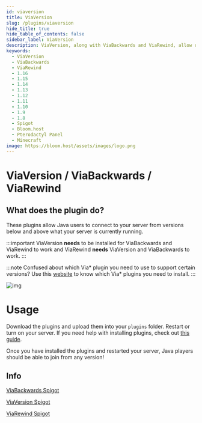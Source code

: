 ```yaml
---
id: viaversion
title: ViaVersion
slug: /plugins/viaversion
hide_title: true
hide_table_of_contents: false
sidebar_label: ViaVersion
description: ViaVersion, along with ViaBackwards and ViaRewind, allow users using different versions than your server version to connect and play.
keywords:
  - ViaVersion
  - ViaBackwards
  - ViaRewind
  - 1.16
  - 1.15
  - 1.14
  - 1.13
  - 1.12
  - 1.11
  - 1.10
  - 1.9
  - 1.8
  - Spigot
  - Bloom.host
  - Pterodactyl Panel
  - Minecraft
image: https://bloom.host/assets/images/logo.png
---
```

# **ViaVersion / ViaBackwards / ViaRewind**

## What does the plugin do?
These plugins allow Java users to connect to your server from versions below and above what your server is currently running.  

:::important
ViaVersion **needs** to be installed for ViaBackwards and ViaRewind to work and ViaRewind **needs** ViaVersion and ViaBackwards to work.
:::

:::note
Confused about which Via* plugin you need to use to support certain versions? Use this [website](https://jo0001.github.io/ViaSetup/?lang=en) to know which Via* plugins you need to install.
:::

<div class="text--center"><img src={require('../../static/imgs/plugins_and_modifications/plugins/viaversion/1.png').default} alt="img"/></div>

# Usage
Download the plugins and upload them into your `plugins` folder. Restart or turn on your server. If you need help with installing plugins, check out [this guide](https://docs.bloom.host/bukkit-plugins).  

Once you have installed the plugins and restarted your server, Java players should be able to join from any version!  

## Info

[ViaBackwards Spigot](https://www.spigotmc.org/resources/viabackwards.27448/)  

[ViaVersion Spigot](https://www.spigotmc.org/resources/viaversion.19254/)  

[ViaRewind Spigot](https://www.spigotmc.org/resources/viarewind.52109/)
